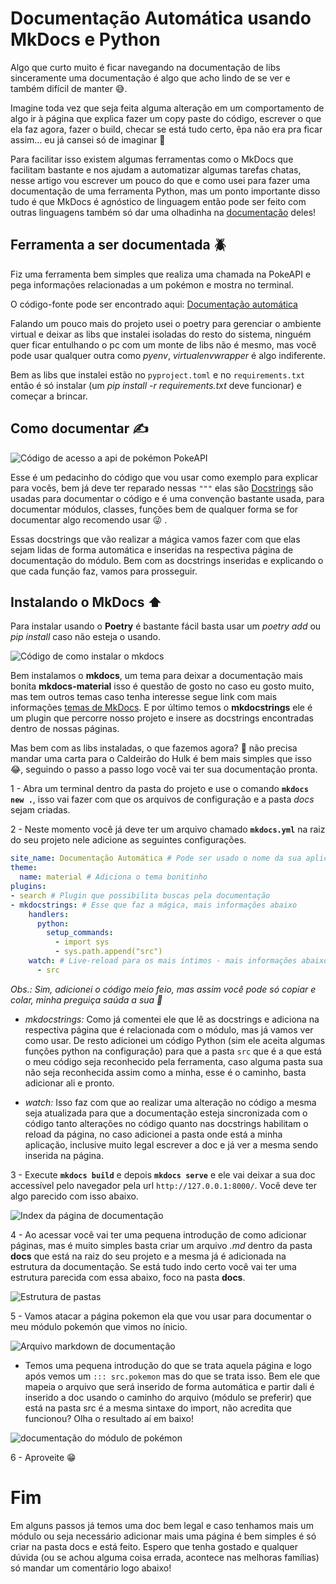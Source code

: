 # Documentação Automática usando MkDocs e Python

Algo que curto muito é ficar navegando na documentação de libs sinceramente uma documentação é algo que acho lindo de se ver e também difícil de manter :sweat_smile:.

Imagine toda vez que seja feita alguma alteração em um comportamento de algo ir à página que explica fazer um copy paste do código, escrever o que ela faz agora, fazer o build, checar se está tudo certo, êpa não era pra ficar assim... eu já cansei só de imaginar :triumph:

Para facilitar isso existem algumas ferramentas como o MkDocs que facilitam bastante e nos ajudam a automatizar algumas tarefas chatas, nesse artigo vou escrever um pouco do que e como usei para fazer uma documentação de uma ferramenta Python, mas um ponto importante disso tudo é que MkDocs é agnóstico de linguagem então pode ser feito com outras linguagens também só dar uma olhadinha na [documentação](https://www.mkdocs.org/) deles!


## Ferramenta a ser documentada :beetle:


Fiz uma ferramenta bem simples que realiza uma chamada na PokeAPI e pega informações relacionadas a um pokémon e mostra no terminal.

O código-fonte pode ser encontrado aqui: [Documentação automática](https://github.com/XandeCoding/codigos-de-artigos/tree/master/python/documentacao_automatica)

Falando um pouco mais do projeto usei o poetry para gerenciar o ambiente virtual e deixar as libs que instalei isoladas do resto do sistema, ninguém quer ficar entulhando o pc com um monte de libs não é mesmo, mas você pode usar qualquer outra como _pyenv_, _virtualenvwrapper_ é algo indiferente.

Bem as libs que instalei estão no `pyproject.toml` e no `requirements.txt` então é só instalar (um _pip install -r requirements.txt_ deve funcionar) e começar a brincar.


## Como documentar :writing_hand:


![Código de acesso a api de pokémon PokeAPI](./docs/assets/pokemon_code.png)

Esse é um pedacinho do código que vou usar como exemplo para explicar para vocês, bem já deve ter reparado nessas `"""` elas são [Docstrings](https://peps.python.org/pep-0257/) são usadas para documentar o código e é uma convenção bastante usada, para documentar módulos, classes, funções bem de qualquer forma se for documentar algo recomendo usar :stuck_out_tongue_winking_eye: .

Essas docstrings que vão realizar a mágica vamos fazer com que elas sejam lidas de forma automática e inseridas na respectiva página de documentação do módulo. Bem com as docstrings inseridas e explicando o que cada função faz, vamos para prosseguir.

## Instalando o MkDocs :arrow_up:

Para instalar usando o **Poetry** é bastante fácil basta usar um _poetry add_ ou _pip install_ caso não esteja o usando.

![Código de como instalar o mkdocs](./docs/assets/instalar-mkdocs.png)

Bem instalamos o **mkdocs**, um tema para deixar a documentação mais bonita **mkdocs-material** isso é questão de gosto no caso eu gosto muito, mas tem outros temas caso tenha interesse segue link com mais informações [temas de MkDocs](https://www.mkdocs.org/user-guide/choosing-your-theme/). E por último temos o **mkdocstrings** ele é um plugin que percorre nosso projeto e insere as docstrings encontradas dentro de nossas páginas.

Mas bem com as libs instaladas, o que fazemos agora? :thinking: não precisa mandar uma carta para o Caldeirão do Hulk é bem mais simples que isso :joy:, seguindo o passo a passo logo você vai ter sua documentação pronta.

1 - Abra um terminal dentro da pasta do projeto e use o comando **`mkdocs new .`**, isso vai fazer com que os arquivos de configuração e a pasta _docs_ sejam criadas.

2 - Neste momento você já deve ter um arquivo chamado **`mkdocs.yml`** na raiz do seu projeto nele adicione as seguintes configurações.

```yml
site_name: Documentação Automática # Pode ser usado o nome da sua aplicação
theme:
  name: material # Adiciona o tema bonitinho
plugins:
- search # Plugin que possibilita buscas pela documentação
- mkdocstrings: # Esse que faz a mágica, mais informações abaixo
    handlers:
      python:
        setup_commands:
          - import sys
          - sys.path.append("src")
    watch: # Live-reload para os mais íntimos - mais informações abaixo também
      - src
```

_Obs.: Sim, adicionei o código meio feio, mas assim você pode só copiar e colar, minha preguiça saúda a sua :open_hands:_

*  _mkdocstrings:_ Como já comentei ele que lê as docstrings e adiciona na respectiva página que é relacionada com o módulo, mas já vamos ver como usar. De resto adicionei um código Python (sim ele aceita algumas funções python na configuração) para que a pasta `src` que é a que está o meu código seja reconhecido pela ferramenta, caso alguma pasta sua não seja reconhecida assim como a minha, esse é o caminho, basta adicionar ali e pronto.

*  _watch:_ Isso faz com que ao realizar uma alteração no código a mesma seja atualizada para que a documentação esteja sincronizada com o código tanto alterações no código quanto nas docstrings habilitam o reload da página, no caso adicionei a pasta onde está a minha aplicação, inclusive muito legal escrever a doc e já ver a mesma sendo inserida na página.

3 - Execute **`mkdocs build`** e depois **`mkdocs serve`** e ele vai deixar a sua doc accessível pelo navegador pela url `http://127.0.0.1:8000/`. Você deve ter algo parecido com isso abaixo.

![Index da página de documentação](./docs/assets/mkdocs-index.png)

4 - Ao acessar você vai ter uma pequena introdução de como adicionar páginas, mas é muito simples basta criar um arquivo _.md_ dentro da pasta **docs** que está na raiz do seu projeto e a mesma já é adicionada na estrutura da documentação. Se está tudo indo certo você vai ter uma estrutura parecida com essa abaixo, foco na pasta **docs**.

![Estrutura de pastas](./docs/assets/estrutura.png)

5 - Vamos atacar a página pokemon ela que vou usar para documentar o meu módulo pokemón que vimos no ínicio.

![Arquivo markdown de documentação](./docs/assets//markdown.png)

* Temos uma pequena introdução do que se trata aquela página e logo após vemos um `::: src.pokemon` mas do que se trata isso. Bem ele que mapeia o arquivo que será inserido de forma automática e partir dali é inserido a doc usando o caminho do arquivo (módulo se preferir) que está na pasta src é a mesma sintaxe do import, não acredita que funcionou? Olha o resultado aí em baixo!

![documentação do módulo de pokémon](./docs/assets/mkdocs-pokemon.png)


6 - Aproveite :grin:

# Fim

Em alguns passos já temos uma doc bem legal e caso tenhamos mais um módulo ou seja necessário adicionar mais uma página é bem simples é só criar na pasta docs e está feito. Espero que tenha gostado e qualquer dúvida (ou se achou alguma coisa errada, acontece nas melhoras famílias) só mandar um comentário logo abaixo!
